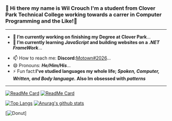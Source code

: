 ### 🦉 Hi there my name is Wil Crouch I'm a student from Clover Park Technical College working towards a carrer in Computer Programming and the Like!🦉
---
<!--
**Motionlessness/Motionlessness** is a ✨ _special_ ✨ repository because its `README.md` (this file) appears on your GitHub profile.

Here are some ideas to get you started: 
-->

- **🔭 I’m currently working on finishing my Degree at Clover Park**...
- **🌱 I’m currently learning _JavaScript_ and building websites on a _.NET FrameWork_**...
<!-- 👯 I’m looking to collaborate on ... -->
<!-- 🤔 I’m looking for help with ... -->
<!-- 💬 Ask me about ... -->
- 📫 How to reach me:  **Discord:**[Motown#2026](https://discord.com/new)...
- 😄 Pronouns: **_He/Him/His_**...
- ⚡ Fun fact:**I've studied languages my whole life; _Spoken, Computer, Written, and Body language._ Also Im obsessed with _patterns_**
---
[![ReadMe Card](https://github-readme-stats.vercel.app/api/pin/?username=motionlessness&repo=eCommerceSite&theme=radical)](https://github.com/anuraghazra/github-readme-stats)
[![ReadMe Card](https://github-readme-stats.vercel.app/api/pin/?username=motionlessness&repo=NeonShooter&theme=radical)](https://github.com/anuraghazra/github-readme-stats)

[![Top Langs](https://github-readme-stats.vercel.app/api/top-langs/?username=motionlessness&layout=compact&theme=radical)](https://github.com/anuraghazra/github-readme-stats)
[![Anurag's github stats](https://github-readme-stats.vercel.app/api?username=motionlessness&show_icons=true&theme=radical)](https://github.com/anuraghazra/github-readme-stats)


[![Donut](https://repository-images.githubusercontent.com/285044262/ce8b7900-07c9-11eb-99aa-6cdf26b6d551)]
